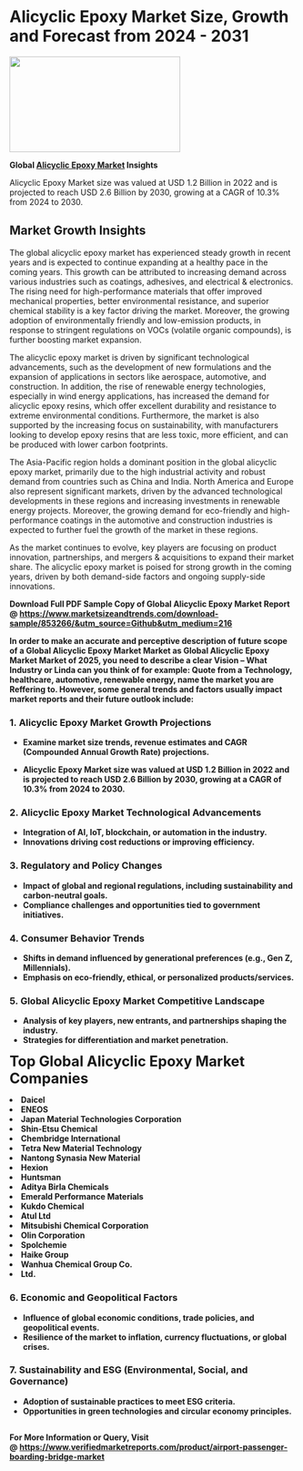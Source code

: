 <H1>Alicyclic Epoxy Market Size, Growth and Forecast from 2024 - 2031</H1><img class="aligncenter size-medium wp-image-584254" src="https://thirdeyenews.in/wp-content/uploads/2024/09/Global-Market-Research-300x168.jpeg" alt="" width="300" height="168" /><p><strong>Global&nbsp;<a href="https://www.marketsizeandtrends.com/download-sample/853266/&amp;utm_source=Github&utm_medium=216">Alicyclic Epoxy Market</a> Insights</strong></p><p>Alicyclic Epoxy Market size was valued at USD 1.2 Billion in 2022 and is projected to reach USD 2.6 Billion by 2030, growing at a CAGR of 10.3% from 2024 to 2030.</p><p><h2>Market Growth Insights</h2> <p>The global alicyclic epoxy market has experienced steady growth in recent years and is expected to continue expanding at a healthy pace in the coming years. This growth can be attributed to increasing demand across various industries such as coatings, adhesives, and electrical & electronics. The rising need for high-performance materials that offer improved mechanical properties, better environmental resistance, and superior chemical stability is a key factor driving the market. Moreover, the growing adoption of environmentally friendly and low-emission products, in response to stringent regulations on VOCs (volatile organic compounds), is further boosting market expansion.</p> <p><strong></strong></p> <p>The alicyclic epoxy market is driven by significant technological advancements, such as the development of new formulations and the expansion of applications in sectors like aerospace, automotive, and construction. In addition, the rise of renewable energy technologies, especially in wind energy applications, has increased the demand for alicyclic epoxy resins, which offer excellent durability and resistance to extreme environmental conditions. Furthermore, the market is also supported by the increasing focus on sustainability, with manufacturers looking to develop epoxy resins that are less toxic, more efficient, and can be produced with lower carbon footprints.</p> <p>The Asia-Pacific region holds a dominant position in the global alicyclic epoxy market, primarily due to the high industrial activity and robust demand from countries such as China and India. North America and Europe also represent significant markets, driven by the advanced technological developments in these regions and increasing investments in renewable energy projects. Moreover, the growing demand for eco-friendly and high-performance coatings in the automotive and construction industries is expected to further fuel the growth of the market in these regions.</p> <p>As the market continues to evolve, key players are focusing on product innovation, partnerships, and mergers & acquisitions to expand their market share. The alicyclic epoxy market is poised for strong growth in the coming years, driven by both demand-side factors and ongoing supply-side innovations.</p> <p><strong></p><p><span class=""><strong>Download Full PDF Sample Copy of Global Alicyclic Epoxy Market Report</strong> @ <a href="https://www.marketsizeandtrends.com/download-sample/853266/&amp;utm_source=Github&utm_medium=216" target="_blank">https://www.marketsizeandtrends.com/download-sample/853266/&amp;utm_source=Github&utm_medium=216</a></span></p><p>In order to make an accurate and perceptive description of future scope of a Global&nbsp;Alicyclic Epoxy Market Market as Global&nbsp;Alicyclic Epoxy Market Market of 2025, you need to describe a clear Vision &ndash; What Industry or Linda can you think of for example: Quote from a Technology, healthcare, automotive, renewable energy, name the market you are Reffering to. However, some general trends and factors usually impact market reports and their future outlook include:</p><h3>1.&nbsp;<strong>Alicyclic Epoxy Market Growth Projections</strong></h3><ul><li>Examine market size trends, revenue estimates and CAGR (Compounded Annual Growth Rate) projections.</li><li><p>Alicyclic Epoxy Market size was valued at USD 1.2 Billion in 2022 and is projected to reach USD 2.6 Billion by 2030, growing at a CAGR of 10.3% from 2024 to 2030.</p></li></ul><h3>2.&nbsp;<strong>Alicyclic Epoxy Market Technological Advancements</strong></h3><ul><li>Integration of AI, IoT, blockchain, or automation in the industry.</li><li>Innovations driving cost reductions or improving efficiency.</li></ul><h3>3.&nbsp;<strong>Regulatory and Policy Changes</strong></h3><ul><li>Impact of global and regional regulations, including sustainability and carbon-neutral goals.</li><li>Compliance challenges and opportunities tied to government initiatives.</li></ul><h3>4.&nbsp;<strong>Consumer Behavior Trends</strong></h3><ul><li>Shifts in demand influenced by generational preferences (e.g., Gen Z, Millennials).</li><li>Emphasis on eco-friendly, ethical, or personalized products/services.</li></ul><h3>5.&nbsp;<strong>Global Alicyclic Epoxy Market Competitive Landscape</strong></h3><ul><li>Analysis of key players, new entrants, and partnerships shaping the industry.</li><li>Strategies for differentiation and market penetration.</li></ul><p data-pm-slice="1 1 []"><span style="color: inherit; font-family: inherit; font-size: 25px;">Top Global Alicyclic Epoxy Market Companies</span></p><div class="" data-test-id=""><p><li>Daicel</li><li> ENEOS</li><li> Japan Material Technologies Corporation</li><li> Shin-Etsu Chemical</li><li> Chembridge International</li><li> Tetra New Material Technology</li><li> Nantong Synasia New Material</li><li> Hexion</li><li> Huntsman</li><li> Aditya Birla Chemicals</li><li> Emerald Performance Materials</li><li> Kukdo Chemical</li><li> Atul Ltd</li><li> Mitsubishi Chemical Corporation</li><li> Olin Corporation</li><li> Spolchemie</li><li> Haike Group</li><li> Wanhua Chemical Group Co.</li><li>Ltd.</li></p></div><h3>6.&nbsp;<strong>Economic and Geopolitical Factors</strong></h3><ul><li>Influence of global economic conditions, trade policies, and geopolitical events.</li><li>Resilience of the market to inflation, currency fluctuations, or global crises.</li></ul><h3>7.&nbsp;<strong>Sustainability and ESG (Environmental, Social, and Governance)</strong></h3><ul><li>Adoption of sustainable practices to meet ESG criteria.</li><li>Opportunities in green technologies and circular economy principles.</li></ul><h2><strong style="font-size: 14px;">For More Information or Query, Visit @&nbsp;</strong><a style="background-color: #ffffff; font-size: 14px;" href="https://www.marketsizeandtrends.com/report/alicyclic-epoxy-market/" target="_blank">https://www.verifiedmarketreports.com/product/airport-passenger-boarding-bridge-market</a></h2>

